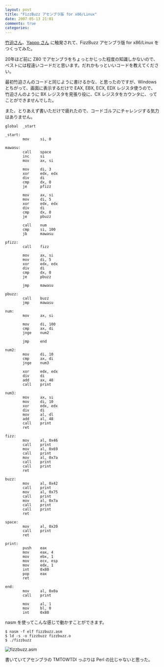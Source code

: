 ```yaml
---
layout: post
title: "FizzBuzz アセンブラ版 for x86/Linux"
date: 2007-05-13 21:01
comments: true
categories: 
---
```

[竹迫さん](http://labs.cybozu.co.jp/blog/takesako/2007/05/fizzbuzz_x86.html)、[Yappo さん](http://subtech.g.hatena.ne.jp/yappo/20070511/1178907299) に触発されて、FizzBuzz アセンブラ版 for x86/Linux をつくってみた。

20年ほど前に Z80 でアセンブラをちょっとかじった程度の知識しかないので、ベストには程遠いコードだと思います。だれかもっといいコードを教えてください。

最初竹迫さんのコードと同じように書けるかな、と思ったのですが、Windows とちがって、画面に表示するだけで EAX, EBX, ECX, EDX レジスタ使うので、竹迫さんのように BX レジスタを見張り役に、CX レジスタをカウンタに、ってことができませんでした。

また、とりあえず書いただけで疲れたので、コードゴルフにチャレンジする気力はありません。

    global  _start
    
    _start:
            mov     si, 0
    
    mawasu: 
            call    space
            inc     si
            mov     ax, si
            
            mov     di, 3
            xor     edx, edx
            div     di
            cmp     dx, 0
            je      pfizz
    
            mov     ax, si
            mov     di, 5
            xor     edx, edx
            div     di
            cmp     dx, 0
            je      pbuzz
    
            call    num
            cmp     si, 100
            jb      mawasu
    
    pfizz:
            call    fizz
    
            mov     ax, si
            mov     di, 5
            xor     edx, edx
            div     di
            cmp     dx, 0
            je      pbuzz
            
            jmp     mawasu
    
    pbuzz:
            call    buzz
            jmp     mawasu
    
    num:
            mov     ax, si
    
            mov     di, 100
            cmp     ax, di
            jnge    num2
    
            jmp     end
            
    num2:
            mov     di, 10
            cmp     ax, di
            jnge    num3
            
            xor     edx, edx
            div     di
            add     ax, 48
            call    print
            
    num3:   
            mov     ax, si
            mov     di, 10
            xor     edx, edx
            div     di
            mov     al, dl
            add     al, 48
            call    print
            ret
            
    fizz:
            mov     al, 0x46
            call    print
            mov     al, 0x69
            call    print
            mov     al, 0x7a
            call    print
            call    print
            ret
            
    buzz:
            mov     al, 0x42
            call    print
            mov     al, 0x75
            call    print
            mov     al, 0x7a
            call    print
            call    print
            ret
            
    space:
            mov     al, 0x20
            call    print
            ret
            
    print:
            push    eax
            mov     eax, 4
            mov     ebx, 1
            mov     ecx, esp
            mov     edx, 1
            int     0x80
            pop     eax
            ret
            
    end:    
            mov     al, 0x0a
            call    print
            
            mov     al, 1
            mov     bl, 0
            int     0x80

nasm を使ってこんな感じで動かすことができます。

    $ nasm -f elf fizzbuzz.asm
    $ ld -s -o fizzbuzz fizzbuzz.o
    $ ./fizzbuzz 

![fizzbuzz.asm](/files/fizzbuzz.jpg)

書いていてアセンブラの TMTOWTDI っぷりは Perl の比じゃないと思った。

